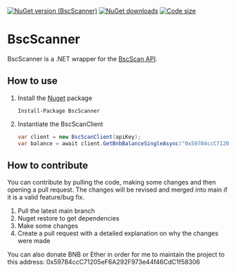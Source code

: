 [![NuGet version (BscScanner)](https://img.shields.io/github/license/pippinmole/bscscanner?style=for-the-badge)](https://www.nuget.org/packages/BscScanner)
[![NuGet downloads](https://img.shields.io/nuget/dt/BscScanner?style=for-the-badge)](https://www.nuget.org/packages/BscScanner)
[![Code size](https://img.shields.io/github/languages/code-size/pippinmole/bscscanner?style=for-the-badge)](https://github.com/pippinmole/BscScanner)

# BscScanner

BscScanner is a .NET wrapper for the [BscScan API](https://bscscan.com/apis).

## How to use

1. Install the [Nuget](https://www.nuget.org/packages/BscScanner) package
    ```cli
    Install-Package BscScanner
    ```
2. Instantiate the BscScanClient
    ```cs
    var client = new BscScanClient(apiKey);
    var balance = await client.GetBnbBalanceSingleAsync("0x59784ccC71205eF6A292F973e44f46CdC1f58306");
    ```

## How to contribute

You can contribute by pulling the code, making some changes and then opening a pull request. The changes will be revised and merged into main if it is a valid feature/bug fix.

1. Pull the latest main branch
2. Nuget restore to get dependencies
3. Make some changes
4. Create a pull request with a detailed explanation on why the changes were made

You can also donate BNB or Ether in order for me to maintain the project to this address: 0x59784ccC71205eF6A292F973e44f46CdC1f58306
